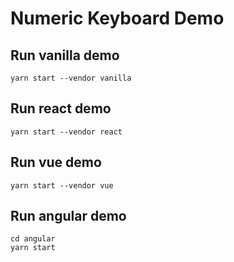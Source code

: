 # Numeric Keyboard Demo

## Run vanilla demo

```shell
yarn start --vendor vanilla
```

## Run react demo

```shell
yarn start --vendor react
```

## Run vue demo

```shell
yarn start --vendor vue
```

## Run angular demo

```shell
cd angular
yarn start
```
